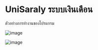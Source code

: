 # UniSaraly  ระบบเงินเดือน
       
ตัวอย่างการทำงานของโปรแกรม

![image](https://github.com/piyasakul/UniSaraly/assets/8348999/b998143d-e600-47c0-a31d-7a03ea4666a0)

![image](https://github.com/piyasakul/UniSaraly/assets/8348999/8e1a0252-760f-4be5-ae1b-c3b3450ade11)







